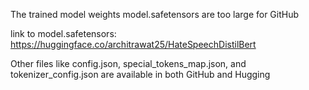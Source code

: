 The trained model weights model.safetensors are too large for GitHub

link to model.safetensors: https://huggingface.co/architrawat25/HateSpeechDistilBert

Other files like config.json, special_tokens_map.json, and tokenizer_config.json are available in both GitHub and Hugging

